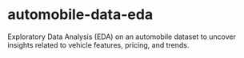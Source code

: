 # automobile-data-eda
Exploratory Data Analysis (EDA) on an automobile dataset to uncover insights related to vehicle features, pricing, and trends.
